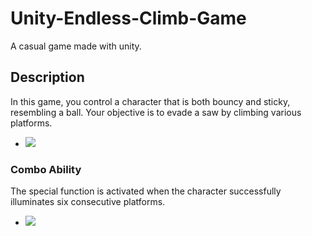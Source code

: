 # Unity-Endless-Climb-Game
A casual game made with unity.
## Description
In this game, you control a character that is both bouncy and sticky, resembling a ball. Your objective is to evade a saw by climbing various platforms.
- ![](https://github.com/Pika10/Unity-Endless-Climb-Game/blob/main/ReadmeGifs/GP.gif)

### Combo Ability
The special function is activated when the character successfully illuminates six consecutive platforms.
- ![](https://github.com/Pika10/Unity-Endless-Climb-Game/blob/main/ReadmeGifs/combo.gif)
